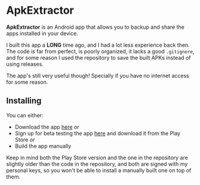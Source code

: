 # ApkExtractor

**ApkExtractor** is an Android app that allows you to backup and share the apps installed in your device.

I built this app a **LONG** time ago, and I had a lot less experience back then. The code is far from perfect, is poorly organized, it lacks a good `.gitignore`, and for some reason I used the repository to save the built APKs instead of using releases.

The app's still very useful though! Specially if you have no internet access for some reason.

## Installing

You can either:
 - Download the app [here](app/app-release.apk) _or_
 - Sign up for beta testing the app [here](https://play.google.com/apps/testing/com.jonathan.apkextractor) and download it from the Play Store _or_
 - Build the app manually

Keep in mind both the Play Store version and the one in the repository are slightly older than the code in the repository, and both are signed with my personal keys, so you won't be able to install a manually built one on top of them.
